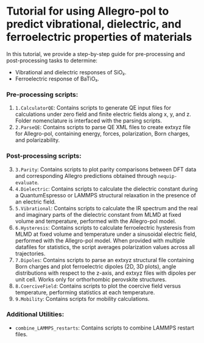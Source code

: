 # Tutorial for using Allegro-pol to predict vibrational, dielectric, and ferroelectric properties of materials

In this tutorial, we provide a step-by-step guide for pre-processing and post-processing tasks to determine:

- Vibrational and dielectric responses of SiO₂.
- Ferroelectric response of BaTiO₃.

### Pre-processing scripts:

1. `1.CalculatorQE`: Contains scripts to generate QE input files for calculations under zero field and finite electric fields along x, y, and z. Folder nomenclature is interfaced with the parsing scripts.
2. `2.ParseQE`: Contains scripts to parse QE XML files to create extxyz file for Allegro-pol, containing energy, forces, polarization, Born charges, and polarizability.

### Post-processing scripts:

3. `3.Parity`: Contains scripts to plot parity comparisons between DFT data and corresponding Allegro predictions obtained through `nequip-evaluate`.
4. `4.Dielectric`: Contains scripts to calculate the dielectric constant during a QuantumEspresso or LAMMPS structural relaxation in the presence of an electric field.
5. `5.Vibrational`: Contains scripts to calculate the IR spectrum and the real and imaginary parts of the dielectric constant from MLMD at fixed volume and temperature, performed with the Allegro-pol model.
6. `6.Hysteresis`: Contains scripts to calculate ferroelectric hysteresis from MLMD at fixed volume and temperature under a sinusoidal electric field, performed with the Allegro-pol model. When provided with multiple datafiles for statistics, the script averages polarization values across all trajectories.
7. `7.Dipoles`: Contains scripts to parse an extxyz structural file containing Born charges and plot ferroelectric dipoles (2D, 3D plots), angle distributions with respect to the z-axis, and extxyz files with dipoles per unit cell. Works only for orthorhombic perovskite structures.
8. `8.CoerciveField`: Contains scripts to plot the coercive field versus temperature, performing statistics at each temperature.
9. `9.Mobility`: Contains scripts for mobility calculations.

### Additional Utilities:

- `combine_LAMMPS_restarts`: Contains scripts to combine LAMMPS restart files.

